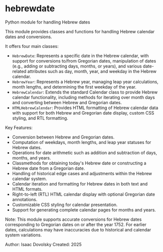 # hebrewdate
Python module for handling Hebrew dates

This module provides classes and functions for handling Hebrew calendar dates and conversions.

It offers four main classes:

- ``HebrewDate``: Represents a specific date in the Hebrew calendar, with support for conversions
  to/from Gregorian dates, manipulation of dates (e.g., adding or subtracting days, months, or years),
  and various date-related attributes such as day, month, year, and weekday in the Hebrew calendar.
- ``HebrewYear``: Represents a Hebrew year, managing leap year calculations, month lengths, and
  determining the first weekday of the year.
- ``HebrewCalendar``: Extends the standard Calendar class to provide Hebrew calendar functionality,
  including methods for iterating over month days and converting between Hebrew and Gregorian dates.
- ``HTMLHebrewCalendar``: Provides HTML formatting of Hebrew calendar data with support for both
  Hebrew and Gregorian date display, custom CSS styling, and RTL formatting.

Key Features:
- Conversion between Hebrew and Gregorian dates.
- Computation of weekdays, month lengths, and leap year statuses for Hebrew dates.
- Operations for date arithmetic such as addition and subtraction of days, months, and years.
- Classmethods for obtaining today's Hebrew date or constructing a Hebrew date from a Gregorian date.
- Handling of historical edge cases and adjustments within the Hebrew calendar system.
- Calendar iteration and formatting for Hebrew dates in both text and HTML formats.
- Right-to-left (RTL) HTML calendar display with optional Gregorian date annotations.
- Customizable CSS styling for calendar presentation.
- Support for generating complete calendar pages for months and years.

Note:
This module supports accurate conversions for Hebrew dates corresponding to Gregorian dates on or after the year 1752.
For earlier dates, calculations may have inaccuracies due to historical and calendar system variations.

Author: Isaac Dovolsky
Created: 2025
